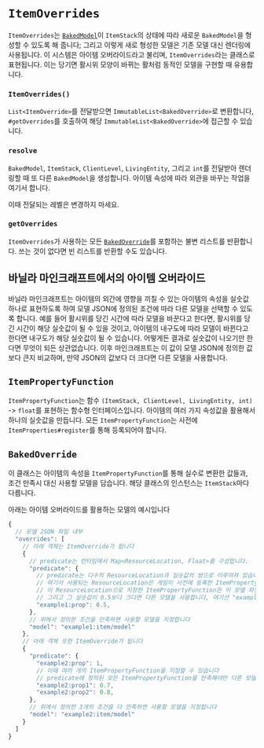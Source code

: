 `ItemOverrides`
==================

`ItemOverrides`는 [`BakedModel`][baked]이 `ItemStack`의 상태에 따라 새로운 `BakedModel`을 형성할 수 있도록 해 줍니다; 그리고 이렇게 새로 형성한 모델은 기존 모델 대신 렌더링에 사용됩니다. 이 시스템은 아이템 오버라이드라고 불리며, `ItemOverrides`라는 클래스로 표현됩니다. 이는 당기면 활시위 모양이 바뀌는 활처럼 동적인 모델을 구현할 때 유용합니다.

### `ItemOverrides()`

`List<ItemOverride>`를 전달받으면 `ImmutableList<BakedOverride>`로 변환합니다, `#getOverrides`를 호출하여 해당 `ImmutableList<BakedOverride>`에 접근할 수 있습니다. 

### `resolve`

`BakedModel`, `ItemStack`, `ClientLevel`, `LivingEntity`, 그리고 `int`를 전달받아 렌더링할 때 또 다른 `BakedModel`을 생성합니다. 아이템 속성에 따라 외관을 바꾸는 작업을 여기서 합니다.

이때 전달되는 레벨은 변경하지 마세요.

### `getOverrides`

`ItemOverrides`가 사용하는 모든 [`BakedOverride`][override]를 포함하는 불변 리스트를 반환합니다. 쓰는 것이 없다면 빈 리스트를 반환할 수도 있습니다.

## 바닐라 마인크래프트에서의 아이템 오버라이드
바닐라 마인크래프트는 아이템의 외간에 영향을 끼칠 수 있는 아이템의 속성을 실숫값 하나로 표현하도록 하여 모델 JSON에 정의된 조건에 따라 다른 모델을 선택할 수 있도록 합니다. 예를 들어 활시위를 당긴 시간에 따라 모델을 바꾼다고 한다면, 활시위를 당긴 시간이 해당 실숫값이 될 수 있을 것이고, 아이템의 내구도에 따라 모델이 바뀐다고 한다면 내구도가 해당 실숫값이 될 수 있습니다. 어떻게든 결과로 실숫값이 나오기만 한다면 무엇이 되든 상관없습니다. 이후 마인크래프트는 이 값이 모델 JSON에 정의한 값보다 큰지 비교하며, 만약 JSON의 값보다 더 크다면 다른 모델을 사용합니다.

## `ItemPropertyFunction`
`ItemPropertyFunction`는 함수 `(ItemStack, ClientLevel, LivingEntity, int)` -> `float`를 표현하는 함수형 인터페이스입니다. 아이템의 여러 가지 속성값을 활용해서 하나의 실숫값을 만듭니다. 모든 `ItemPropertyFunction`는 사전에 `ItemProperties#register`를 통해 등록되어야 합니다.

## `BakedOverride`
이 클래스는 아이템의 속성을 `ItemPropertyFunction`를 통해 실수로 변환한 값들과, 조건 만족시 대신 사용할 모델을 담습니다. 해당 클래스의 인스턴스는 `ItemStack`마다 다릅니다. 

아래는 아이템 오버라이드를 활용하는 모델의 예시입니다
```js
{
  // 모델 JSON 파일 내부
  "overrides": [
    // 아래 객체는 ItemOverride가 됩니다 
    {
      // predicate는 런타임에서 Map<ResourceLocation, Float>를 구성합니다.
      "predicate": {
        // predicate는 다수의 ResourceLocation과 실숫값의 쌍으로 이루어져 있습니다. 
        // 여기서 사용되는 ResourceLocation은 게임이 사전에 등록한 ItemPropertyFunction의 레지스트리 이름입니다
        // 이 ResourceLocation으로 지정한 ItemPropertyFunction은 이 모델 파일을 사용하는 아이템의 여러 속성들을 하나의 실숫값으로 변환합니다
        // 그리고 그 실숫값이 0.5보다 크다면 다른 모델을 사용합니다, 여기선 "example1:item/model"을 사용합니다
        "example1:prop": 0.5,
      },
      // 위에서 정의한 조건을 만족하면 사용할 모델을 지정합니다
      "model": "example1:item/model"
    },
    // 아래 객체 또한 ItemOverride가 됩니다
    {
      "predicate": {
        "example2:prop": 1,
        // 이때 여러 개의 ItemPropertyFunction을 지정할 수 있습니다
        // predicate에 정의된 모든 ItemPropertyFunction을 만족해야만 다른 모델을 사용합니다
        "example2:prop1": 0.7,
        "example2:prop2": 0.8,
      },
      // 위에서 정의한 3개의 조건을 다 만족하면 사용할 모델을 지정합니다
      "model": "example2:item/model"
    }
  ]
}
```

[baked]: ./bakedmodel.md
[override]: #bakedoverride
